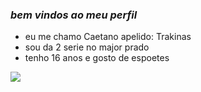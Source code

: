 ### *bem vindos ao meu perfil*

- eu me chamo Caetano apelido: Trakinas
- sou da 2 serie no major prado
- tenho 16 anos e gosto de espoetes


![](https://media1.tenor.com/m/XlzVCeCUYLIAAAAd/dog-smile-shyboos.gif)
